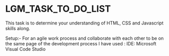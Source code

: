 # LGM_TASK_TO_DO_LIST
This task is to determine your understanding of HTML, CSS and Javascript skills along.

Setup:-
For an agile work process and collaborate with each other to be on the same page of the development process I have used : IDE: Microsoft Visual Code Studio


